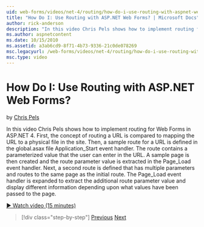 ```yaml
---
uid: web-forms/videos/net-4/routing/how-do-i-use-routing-with-aspnet-web-forms
title: "How Do I: Use Routing with ASP.NET Web Forms? | Microsoft Docs"
author: rick-anderson
description: "In this video Chris Pels shows how to implement routing for Web Forms in ASP.NET 4. First, the concept of routing a URL is compared to mapping the URL to a p..."
ms.author: aspnetcontent
ms.date: 10/15/2010
ms.assetid: a3ab6cd9-8f71-4b73-9336-21c0de078269
msc.legacyurl: /web-forms/videos/net-4/routing/how-do-i-use-routing-with-aspnet-web-forms
msc.type: video
---
```

How Do I: Use Routing with ASP.NET Web Forms?
====================
by [Chris Pels](https://twitter.com/chrispels)

In this video Chris Pels shows how to implement routing for Web Forms in ASP.NET 4. First, the concept of routing a URL is compared to mapping the URL to a physical file in the site. Then, a sample route for a URL is defined in the global.asax file Application\_Start event handler. The route contains a parameterized value that the user can enter in the URL. A sample page is then created and the route parameter value is extracted in the Page\_Load event handler. Next, a second route is defined that has multiple parameters and routes to the same page as the initial route. The Page\_Load event handler is expanded to extract the additional route parameter value and display different information depending upon what values have been passed to the page.

[&#9654; Watch video (15 minutes)](https://channel9.msdn.com/Blogs/ASP-NET-Site-Videos/how-do-i-use-routing-with-aspnet-web-forms)

> [!div class="step-by-step"]
> [Previous](aspnet-4-quick-hit-outbound-webforms-routing.md)
> [Next](how-do-i-work-with-urls-in-aspnet-routing.md)
